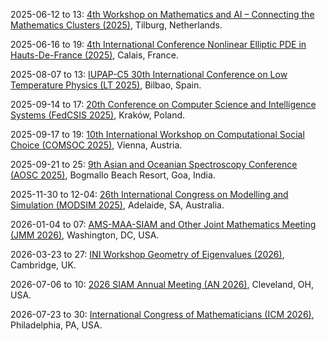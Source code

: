 2025-06-12 to 13: [4th Workshop on Mathematics and AI – Connecting the Mathematics Clusters (2025)](https://aimath.nl/index.php/2025/03/13/4th-aim-cluster-event-tilburg/ "This workshop explores mathematics and AI, focusing on algebraic methods, optimization, and probabilistic models. Topics include graph neural networks, mathematical foundations of deep learning, and applications in data science, emphasizing interdisciplinary mathematical AI research."), Tilburg, Netherlands.

2025-06-16 to 19: [4th International Conference Nonlinear Elliptic PDE in Hauts-De-France (2025)](https://4th-nlepde-hf.sciencesconf.org/ "Explores nonlinear elliptic partial differential equations. Topics include existence and regularity of solutions, numerical methods, and applications in physics, biology, and material science."), Calais, France.

2025-08-07 to 13: [IUPAP-C5 30th International Conference on Low Temperature Physics (LT 2025)](https://www.lt30.es/ "Explores low-temperature physics. Topics include superconductivity, quantum fluids, and cryogenic techniques, with applications in quantum computing and condensed matter physics."), Bilbao, Spain.

2025-09-14 to 17: [20th Conference on Computer Science and Intelligence Systems (FedCSIS 2025)](https://2025.fedcsis.org/ "FedCSIS 2025 explores computer science and intelligent systems, covering algorithms, AI, and data science. Topics include machine learning, cybersecurity, and software engineering, emphasizing interdisciplinary computational methods and applications in intelligent system design and analysis."), Kraków, Poland.

2025-09-17 to 19: [10th International Workshop on Computational Social Choice (COMSOC 2025)](https://www.ac.tuwien.ac.at/comsoc2025/ "COMSOC 2025 focuses on computational social choice, covering voting theory, preference aggregation, and fair division. Topics include applications in economics, political science, and AI, emphasizing computational and theoretical approaches to collective decision-making and social choice problems."), Vienna, Austria.

2025-09-21 to 25: [9th Asian and Oceanian Spectroscopy Conference (AOSC 2025)](https://www.aosc2025.co.in/ "Covers spectroscopy advancements, focusing on vibrational, electronic, and X-ray techniques. Topics include molecular structure analysis, material characterization, and applications in chemistry, physics, and biology, emphasizing experimental and computational approaches."), Bogmallo Beach Resort, Goa, India.

2025-11-30 to 12-04: [26th International Congress on Modelling and Simulation (MODSIM 2025)](https://www.mssanz.org.au/modsim2025/ "MODSIM 2025 explores modeling and simulation, covering agent-based models, numerical simulations, and data-driven approaches. Topics include applications in environmental science, engineering, and social systems, emphasizing computational and interdisciplinary methods for simulating complex real-world phenomena."), Adelaide, SA, Australia.

2026-01-04 to 07: [AMS-MAA-SIAM and Other Joint Mathematics Meeting (JMM 2026)](https://jointmathematicsmeetings.org/jmm "Covers a broad range of mathematics, including pure, applied, and computational areas. Topics include algebra, topology, numerical analysis, and mathematical modeling, with applications in science, engineering, and education, emphasizing interdisciplinary collaboration."), Washington, DC, USA.

2026-03-23 to 27: [INI Workshop Geometry of Eigenvalues (2026)](https://www.newton.ac.uk/event/gstw02/ "This workshop explores the geometry of eigenvalues, covering spectral geometry, random matrices, and operator theory. Topics include applications in quantum mechanics, graph theory, and statistical physics, emphasizing mathematical and computational methods for eigenvalue analysis."), Cambridge, UK.

2026-07-06 to 10: [2026 SIAM Annual Meeting (AN 2026)](https://www.siam.org/conferences-events/siam-conferences/an26 "Explores applied and computational mathematics, covering numerical analysis, optimization, and dynamical systems. Topics include machine learning, computational modeling, and applications in science and engineering, emphasizing interdisciplinary mathematical advancements."), Cleveland, OH, USA.

2026-07-23 to 30: [International Congress of Mathematicians (ICM 2026)](https://icm2026.org "ICM 2026 covers all areas of mathematics, including algebra, geometry, probability, and applied mathematics. Topics include theoretical advances, computational methods, and interdisciplinary applications, emphasizing foundational and cutting-edge developments across mathematical disciplines."), Philadelphia, PA, USA.

